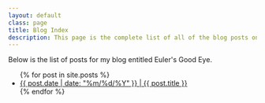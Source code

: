 ```yaml
---
layout: default
class: page
title: Blog Index
description: This page is the complete list of all of the blog posts on Euler's Good Eye in chronological order.
---
```


Below is the list of posts for my blog entitled Euler's Good Eye.

<ul>
  {% for post in site.posts %}
    <li>
      <a href="{{ post.url }}">{{ post.date | date: "%m/%d/%Y" }} | {{ post.title }}</a>
    </li>
  {% endfor %}
</ul>